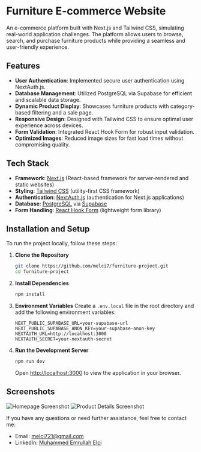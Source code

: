 # Furniture E-commerce Website

An e-commerce platform built with Next.js and Tailwind CSS, simulating real-world application challenges. The platform allows users to browse, search, and purchase furniture products while providing a seamless and user-friendly experience.

## Features

- **User Authentication**: Implemented secure user authentication using NextAuth.js.
- **Database Management**: Utilized PostgreSQL via Supabase for efficient and scalable data storage.
- **Dynamic Product Display**: Showcases furniture products with category-based filtering and a sale page.
- **Responsive Design**: Designed with Tailwind CSS to ensure optimal user experience across devices.
- **Form Validation**: Integrated React Hook Form for robust input validation.
- **Optimized Images**: Reduced image sizes for fast load times without compromising quality.

## Tech Stack

- **Framework**: [Next.js](https://nextjs.org/) (React-based framework for server-rendered and static websites)
- **Styling**: [Tailwind CSS](https://tailwindcss.com/) (utility-first CSS framework)
- **Authentication**: [NextAuth.js](https://next-auth.js.org/) (authentication for Next.js applications)
- **Database**: [PostgreSQL](https://www.postgresql.org/) via [Supabase](https://supabase.io/)
- **Form Handling**: [React Hook Form](https://react-hook-form.com/) (lightweight form library)

## Installation and Setup

To run the project locally, follow these steps:

1. **Clone the Repository**
   ```bash
   git clone https://github.com/melci7/furniture-project.git
   cd furniture-project
   ```

2. **Install Dependencies**
   ```bash
   npm install
   ```

3. **Environment Variables**
   Create a `.env.local` file in the root directory and add the following environment variables:
   ```env
   NEXT_PUBLIC_SUPABASE_URL=your-supabase-url
   NEXT_PUBLIC_SUPABASE_ANON_KEY=your-supabase-anon-key
   NEXTAUTH_URL=http://localhost:3000
   NEXTAUTH_SECRET=your-nextauth-secret
   ```

4. **Run the Development Server**
   ```bash
   npm run dev
   ```
   Open [http://localhost:3000](http://localhost:3000) to view the application in your browser.


## Screenshots

![Homepage Screenshot](https://i.imgur.com/y3Nfmly.png)
![Product Details Screenshot](https://i.imgur.com/fmEVW6v.png)

If you have any questions or need further assistance, feel free to contact me:

- Email: [melci721@gmail.com](mailto:melci721@gmail.com)
- LinkedIn: [Muhammed Emrullah Elçi](https://www.linkedin.com/in/muhammed-elci/)
